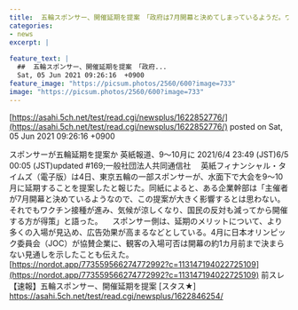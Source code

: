 ```yaml
---
title:  五輪スポンサー、開催延期を提案　「政府は7月開幕と決めてしまっているようだ。ワクチン接種進んでからにすべき」★２  
categories:
- news
excerpt: |
  
feature_text: |
  ##  五輪スポンサー、開催延期を提案　「政府...
  Sat, 05 Jun 2021 09:26:16  +0900
feature_image: "https://picsum.photos/2560/600?image=733"
image: "https://picsum.photos/2560/600?image=733"
---
```


[https://asahi.5ch.net/test/read.cgi/newsplus/1622852776/](https://asahi.5ch.net/test/read.cgi/newsplus/1622852776/)
posted on Sat, 05 Jun 2021 09:26:16  +0900

<!--more-->

スポンサーが五輪延期を提案か 英紙報道、9〜10月に 2021/6/4 23:49 (JST)6/5 00:05 (JST)updated #169;一般社団法人共同通信社 　英紙フィナンシャル・タイムズ（電子版）は4日、東京五輪の一部スポンサーが、水面下で大会を9〜10月に延期することを提案したと報じた。同紙によると、ある企業幹部は「主催者が7月開幕と決めているようなので、この提案が大きく影響するとは思わない。それでもワクチン接種が進み、気候が涼しくなり、国民の反対も減ってから開催する方が得策」と語った。 　スポンサー側は、延期のメリットについて、より多くの入場が見込め、広告効果が高まるなどとしている。4月に日本オリンピック委員会（JOC）が協賛企業に、観客の入場可否は開幕の約1カ月前まで決まらない見通しを示したことも伝えた。 [https://nordot.app/773559566274772992?c=113147194022725109](https://nordot.app/773559566274772992?c=113147194022725109) 前スレ 【速報】五輪スポンサー、開催延期を提案 [スタス★] https://asahi.5ch.net/test/read.cgi/newsplus/1622846254/
